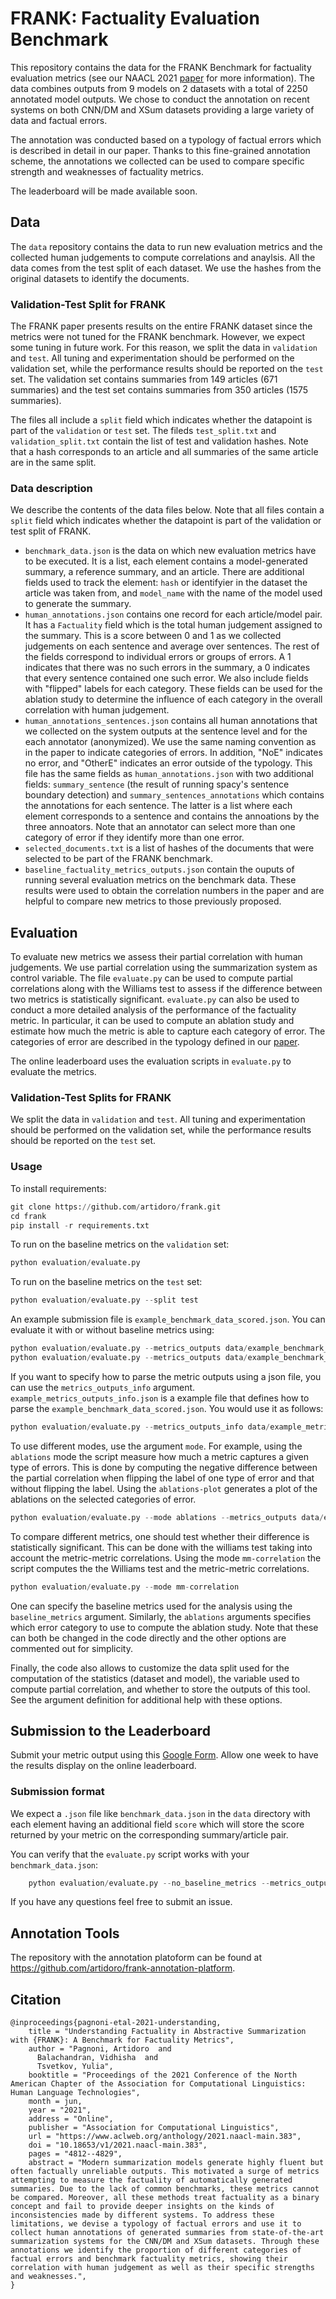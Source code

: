 # FRANK: Factuality Evaluation Benchmark

This repository contains the data for the FRANK Benchmark for factuality evaluation metrics (see our NAACL 2021 [paper](https://arxiv.org/abs/2104.13346) for more information). The data combines outputs from 9 models on 2 datasets with a total of 2250 annotated model outputs. We chose to conduct the annotation on recent systems on both CNN/DM and XSum datasets providing a large variety of data and factual errors.

The annotation was conducted based on a typology of factual errors which is described in detail in our paper. Thanks to this fine-grained annotation scheme, the annotations we collected can be used to compare specific strength and weaknesses of factuality metrics.

The leaderboard will be made available soon.

## Data
The `data` repository contains the data to run new evaluation metrics and the collected human judgements to compute correlations and anaylsis. All the data comes from the test split of each dataset. We use the hashes from the original datasets to identify the documents.

### Validation-Test Split for FRANK
The FRANK paper presents results on the entire FRANK dataset since the metrics were not tuned for the FRANK benchmark. However, we expect some tuning in future work. For this reason, we split the data in `validation` and `test`. All tuning and experimentation should be performed on the validation set, while the performance results should be reported on the `test` set. The validation set contains summaries from 149 articles (671 summaries) and the test set contains summaries from 350 articles (1575 summaries).

The files all include a `split` field which indicates whether the datapoint is part of the `validation` or `test` set. The fileds `test_split.txt` and `validation_split.txt` contain the list of test and validation hashes. Note that a hash corresponds to an article and all summaries of the same article are in the same split.


### Data description
We describe the contents of the data files below. Note that all files contain a `split` field which indicates whether the datapoint is part of the validation or test split of FRANK.
- `benchmark_data.json` is the data on which new evaluation metrics have to be executed. It is a list, each element contains a model-generated summary, a reference summary, and an article. There are additional fields used to track the element: `hash` or identifyier in the dataset the article was taken from, and `model_name` with the name of the model used to generate the summary. 
- `human_annotations.json` contains one record for each article/model pair. It has a `Factuality` field which is the total human judgement assigned to the summary. This is a score between 0 and 1 as we collected judgements on each sentence and average over sentences. The rest of the fields correspond to individual errors or groups of errors. A 1 indicates that there was no such errors in the summary, a 0 indicates that every sentence contained one such error. We also include fields with "flipped" labels for each category. These fields can be used for the ablation study to determine the influence of each category in the overall correlation with human judgement.
- `human_annotations_sentences.json` contains all human annotations that we collected on the system outputs at the sentence level and for the each annotator (anonymized). We use the same naming convention as in the paper to indicate categories of errors. In addition, "NoE" indicates no error, and "OtherE" indicates an error outside of the typology. This file has the same fields as `human_annotations.json` with two additional fields: `summary_sentence` (the result of running spacy's sentence boundary detection) and `summary_sentences_annotations` which contains the annotations for each sentence. The latter is a list where each element corresponds to a sentence and contains the annoations by the three annoators. Note that an annotator can select more than one category of error if they identify more than one error.
- `selected_documents.txt` is a list of hashes of the documents that were selected to be part of the FRANK benchmark.
- `baseline_factuality_metrics_outputs.json` contain the ouputs of running several evaluation metrics on the benchmark data. These results were used to obtain the correlation numbers in the paper and are helpful to compare new metrics to those previously proposed.


## Evaluation
To evaluate new metrics we assess their partial correlation with human judgements. We use partial correlation using the summarization system as control variable. 
The file `evaluate.py` can be used to compute partial correlations along with the Williams test to assess if the difference between two metrics is statistically significant. `evaluate.py` can also be used to conduct a more detailed analysis of the performance of the factuality metric. In particular, it can be used to compute an ablation study and estimate how much the metric is able to capture each category of error. The categories of error are described in the typology defined in our [paper](https://arxiv.org/abs/2104.13346).

The online leaderboard uses the evaluation scripts in `evaluate.py` to evaluate the metrics.

### Validation-Test Splits for FRANK
We split the data in `validation` and `test`. All tuning and experimentation should be performed on the validation set, while the performance results should be reported on the `test` set. 

### Usage
To install requirements:
```python
git clone https://github.com/artidoro/frank.git
cd frank
pip install -r requirements.txt
```

To run on the baseline metrics on the `validation` set:
```python
python evaluation/evaluate.py
```

To run on the baseline metrics on the `test` set:
```python
python evaluation/evaluate.py --split test
```

An example submission file is `example_benchmark_data_scored.json`. You can evaluate it with or without baseline metrics using:
```python
python evaluation/evaluate.py --metrics_outputs data/example_benchmark_data_scored.json
python evaluation/evaluate.py --metrics_outputs data/example_benchmark_data_scored.json --no_baseline_metrics
```

If you want to specify how to parse the metric outputs using a json file, you can use the `metrics_outputs_info` argument. `example_metrics_outputs_info.json` is a example file that defines how to parse the `example_benchmark_data_scored.json`. You would use it as follows:
```python
python evaluation/evaluate.py --metrics_outputs_info data/example_metrics_outputs_info.json
```

To use different modes, use the argument `mode`. For example, using the `ablations` mode the script measure how much a metric captures a given type of errors. This is done by computing the negative difference between the partial correlation when flipping the label of one type of error and that without flipping the label. Using the `ablations-plot` generates a plot of the ablations on the selected categories of error.
```python
python evaluation/evaluate.py --mode ablations --metrics_outputs data/example_benchmark_data_scored.json 
```

To compare different metrics, one should test whether their difference is statistically significant. This can be done with the williams test taking into account the metric-metric correlations. Using the mode `mm-correlation` the script computes the the Williams test and the metric-metric correlations.

```python
python evaluation/evaluate.py --mode mm-correlation 
```

One can specify the baseline metrics used for the analysis using the `baseline_metrics` argument. Similarly, the `ablations` arguments specifies which error category to use to compute the ablation study. Note that these can both be changed in the code directly and the other options are commented out for simplicity.


Finally, the code also allows to customize the data split used for the computation of the statistics (dataset and model), the variable used to compute partial correlation, and whether to store the outputs of this tool. See the argument definition for additional help with these options.


## Submission to the Leaderboard
Submit your metric output using this [Google Form](https://forms.gle/UBC5VCx4t79yjnQ8A). Allow one week to have the results display on the online leaderboard.

### Submission format
We expect a `.json` file like `benchmark_data.json` in the `data` directory with each element having an additional field `score` which will store the score returned by your metric on the corresponding summary/article pair. 

You can verify that the `evaluate.py` script works with your `benchmark_data.json`:
```python
    python evaluation/evaluate.py --no_baseline_metrics --metrics_outputs data/example_benchmark_data_scored.json
```

If you have any questions feel free to submit an issue.

## Annotation Tools
The repository with the annotation platoform can be found at https://github.com/artidoro/frank-annotation-platform.

## Citation
```
@inproceedings{pagnoni-etal-2021-understanding,
    title = "Understanding Factuality in Abstractive Summarization with {FRANK}: A Benchmark for Factuality Metrics",
    author = "Pagnoni, Artidoro  and
      Balachandran, Vidhisha  and
      Tsvetkov, Yulia",
    booktitle = "Proceedings of the 2021 Conference of the North American Chapter of the Association for Computational Linguistics: Human Language Technologies",
    month = jun,
    year = "2021",
    address = "Online",
    publisher = "Association for Computational Linguistics",
    url = "https://www.aclweb.org/anthology/2021.naacl-main.383",
    doi = "10.18653/v1/2021.naacl-main.383",
    pages = "4812--4829",
    abstract = "Modern summarization models generate highly fluent but often factually unreliable outputs. This motivated a surge of metrics attempting to measure the factuality of automatically generated summaries. Due to the lack of common benchmarks, these metrics cannot be compared. Moreover, all these methods treat factuality as a binary concept and fail to provide deeper insights on the kinds of inconsistencies made by different systems. To address these limitations, we devise a typology of factual errors and use it to collect human annotations of generated summaries from state-of-the-art summarization systems for the CNN/DM and XSum datasets. Through these annotations we identify the proportion of different categories of factual errors and benchmark factuality metrics, showing their correlation with human judgement as well as their specific strengths and weaknesses.",
}
```
